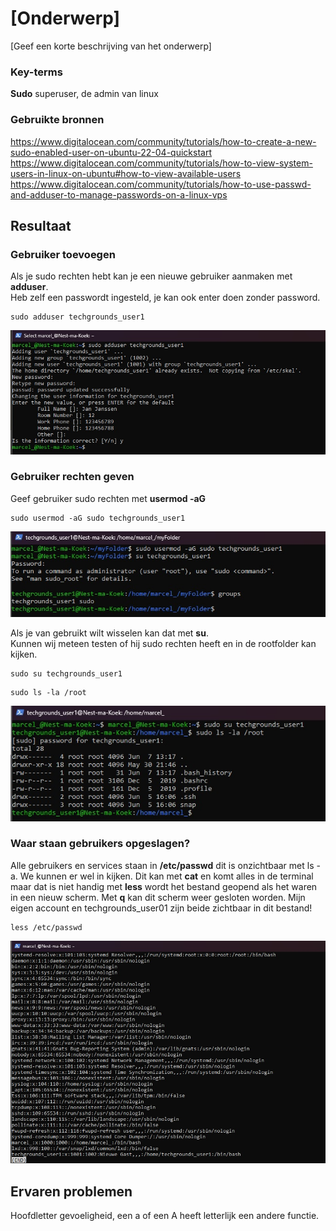 # [Onderwerp]
[Geef een korte beschrijving van het onderwerp]

### Key-terms   
**Sudo** superuser, de admin van linux

### Gebruikte bronnen
https://www.digitalocean.com/community/tutorials/how-to-create-a-new-sudo-enabled-user-on-ubuntu-22-04-quickstart   https://www.digitalocean.com/community/tutorials/how-to-view-system-users-in-linux-on-ubuntu#how-to-view-available-users    
https://www.digitalocean.com/community/tutorials/how-to-use-passwd-and-adduser-to-manage-passwords-on-a-linux-vps   


## Resultaat
### Gebruiker toevoegen
Als je sudo rechten hebt kan je een nieuwe gebruiker aanmaken met **adduser**.  
Heb zelf een passwordt ingesteld, je kan ook enter doen zonder password.    
```
sudo adduser techgrounds_user1
```
![Screenshot add new user](../00_includes/LNX-04/Linux-add-new-user.jpg)

### Gebruiker rechten geven
Geef gebruiker sudo rechten met **usermod -aG**     
```
sudo usermod -aG sudo techgrounds_user1
```
![Screenshot](../00_includes/LNX-04/Linux-give-sudo-rights.jpg)

Als je van gebruikt wilt wisselen kan dat met **su**.   
Kunnen wij meteen testen of hij sudo rechten heeft en in de rootfolder kan kijken. 
```
sudo su techgrounds_user1
``` 
```
sudo ls -la /root
```
![Screenshot login other user](../00_includes/LNX-04/Linux-login-other-user.jpg)

### Waar staan gebruikers opgeslagen?
Alle gebruikers en services staan in **/etc/passwd** dit is onzichtbaar met ls -a. We kunnen er wel in kijken. Dit kan met **cat** en komt alles in de terminal maar dat is niet handig met **less** wordt het bestand geopend als het waren in een nieuw scherm. Met  **q** kan dit scherm weer gesloten worden. Mijn eigen account en techgrounds_user01 zijn beide zichtbaar in dit bestand!
```
less /etc/passwd
```
![Screenshot all users](../00_includes/LNX-04/Linux-all-users.jpg)


## Ervaren problemen
Hoofdletter gevoeligheid, een a of een A heeft letterlijk een andere functie. 
